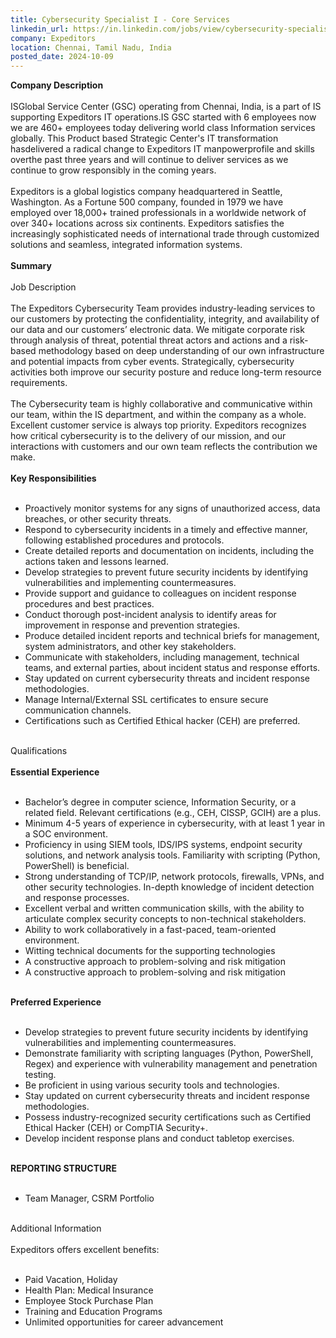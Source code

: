 ```yaml
---
title: Cybersecurity Specialist I - Core Services
linkedin_url: https://in.linkedin.com/jobs/view/cybersecurity-specialist-i-core-services-at-expeditors-4047066767?position=45&pageNum=0&refId=i555y5Ux7L%2FLma0k%2BTERKw%3D%3D&trackingId=2LsF4AJiG9nyMRsf6nn9qg%3D%3D
company: Expeditors
location: Chennai, Tamil Nadu, India
posted_date: 2024-10-09
---
```


<div class="description__text description__text--rich">
<section class="show-more-less-html" data-max-lines="5">
<div class="show-more-less-html__markup show-more-less-html__markup--clamp-after-5 relative overflow-hidden">
<strong>Company Description<br/><br/></strong>ISGlobal Service Center (GSC) operating from Chennai, India, is a part of IS supporting Expeditors IT operations.IS GSC started with 6 employees now we are 460+ employees today delivering world class Information services globally. This Product based Strategic Center's IT transformation hasdelivered a radical change to Expeditors IT manpowerprofile and skills overthe past three years and will continue to deliver services as we continue to grow responsibly in the coming years.<br/><br/>Expeditors is a global logistics company headquartered in Seattle, Washington. As a Fortune 500 company, founded in 1979 we have employed over 18,000+ trained professionals in a worldwide network of over 340+ locations across six continents. Expeditors satisfies the increasingly sophisticated needs of international trade through customized solutions and seamless, integrated information systems.<br/><br/><strong>Summary<br/><br/></strong>Job Description<br/><br/>The Expeditors Cybersecurity Team provides industry-leading services to our customers by protecting the confidentiality, integrity, and availability of our data and our customers’ electronic data. We mitigate corporate risk through analysis of threat, potential threat actors and actions and a risk-based methodology based on deep understanding of our own infrastructure and potential impacts from cyber events. Strategically, cybersecurity activities both improve our security posture and reduce long-term resource requirements.<br/><br/>The Cybersecurity team is highly collaborative and communicative within our team, within the IS department, and within the company as a whole. Excellent customer service is always top priority. Expeditors recognizes how critical cybersecurity is to the delivery of our mission, and our interactions with customers and our own team reflects the contribution we make.<br/><br/><strong>Key Responsibilities<br/><br/></strong><ul><li>Proactively monitor systems for any signs of unauthorized access, data breaches, or other security threats. </li><li>Respond to cybersecurity incidents in a timely and effective manner, following established procedures and protocols. </li><li>Create detailed reports and documentation on incidents, including the actions taken and lessons learned. </li><li>Develop strategies to prevent future security incidents by identifying vulnerabilities and implementing countermeasures. </li><li>Provide support and guidance to colleagues on incident response procedures and best practices. </li><li>Conduct thorough post-incident analysis to identify areas for improvement in response and prevention strategies. </li><li>Produce detailed incident reports and technical briefs for management, system administrators, and other key stakeholders. </li><li>Communicate with stakeholders, including management, technical teams, and external parties, about incident status and response efforts. </li><li>Stay updated on current cybersecurity threats and incident response methodologies. </li><li>Manage Internal/External SSL certificates to ensure secure communication channels. </li><li>Certifications such as Certified Ethical hacker (CEH) are preferred. <br/><br/></li></ul>Qualifications<br/><br/><strong>Essential Experience<br/><br/></strong><ul><li>Bachelor’s degree in computer science, Information Security, or a related field. Relevant certifications (e.g., CEH, CISSP, GCIH) are a plus. </li><li>Minimum 4-5 years of experience in cybersecurity, with at least 1 year in a SOC environment. </li><li>Proficiency in using SIEM tools, IDS/IPS systems, endpoint security solutions, and network analysis tools. Familiarity with scripting (Python, PowerShell) is beneficial. </li><li>Strong understanding of TCP/IP, network protocols, firewalls, VPNs, and other security technologies. In-depth knowledge of incident detection and response processes. </li><li>Excellent verbal and written communication skills, with the ability to articulate complex security concepts to non-technical stakeholders. </li><li>Ability to work collaboratively in a fast-paced, team-oriented environment. </li><li>Witting technical documents for the supporting technologies</li><li>A constructive approach to problem-solving and risk mitigation</li><li>A constructive approach to problem-solving and risk mitigation<br/><br/></li></ul><strong>Preferred Experience<br/><br/></strong><ul><li>Develop strategies to prevent future security incidents by identifying vulnerabilities and implementing countermeasures. </li><li>Demonstrate familiarity with scripting languages (Python, PowerShell, Regex) and experience with vulnerability management and penetration testing. </li><li>Be proficient in using various security tools and technologies. </li><li>Stay updated on current cybersecurity threats and incident response methodologies. </li><li>Possess industry-recognized security certifications such as Certified Ethical Hacker (CEH) or CompTIA Security+. </li><li>Develop incident response plans and conduct tabletop exercises. <br/><br/></li></ul><strong>REPORTING STRUCTURE <br/><br/></strong><ul><li>Team Manager, CSRM Portfolio<br/><br/></li></ul>Additional Information<br/><br/>Expeditors offers excellent benefits:<br/><br/><ul><li>Paid Vacation, Holiday</li><li>Health Plan: Medical Insurance</li><li>Employee Stock Purchase Plan</li><li>Training and Education Programs</li><li>Unlimited opportunities for career advancement</li></ul>
</div>


<!-- --> </section>
</div>